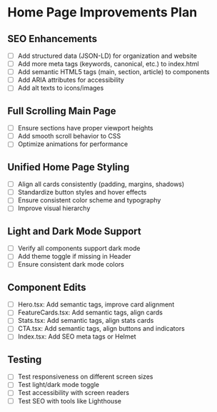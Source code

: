 # Home Page Improvements Plan

## SEO Enhancements
- [ ] Add structured data (JSON-LD) for organization and website
- [ ] Add more meta tags (keywords, canonical, etc.) to index.html
- [ ] Add semantic HTML5 tags (main, section, article) to components
- [ ] Add ARIA attributes for accessibility
- [ ] Add alt texts to icons/images

## Full Scrolling Main Page
- [ ] Ensure sections have proper viewport heights
- [ ] Add smooth scroll behavior to CSS
- [ ] Optimize animations for performance

## Unified Home Page Styling
- [ ] Align all cards consistently (padding, margins, shadows)
- [ ] Standardize button styles and hover effects
- [ ] Ensure consistent color scheme and typography
- [ ] Improve visual hierarchy

## Light and Dark Mode Support
- [ ] Verify all components support dark mode
- [ ] Add theme toggle if missing in Header
- [ ] Ensure consistent dark mode colors

## Component Edits
- [ ] Hero.tsx: Add semantic tags, improve card alignment
- [ ] FeatureCards.tsx: Add semantic tags, align cards
- [ ] Stats.tsx: Add semantic tags, align stats cards
- [ ] CTA.tsx: Add semantic tags, align buttons and indicators
- [ ] Index.tsx: Add SEO meta tags or Helmet

## Testing
- [ ] Test responsiveness on different screen sizes
- [ ] Test light/dark mode toggle
- [ ] Test accessibility with screen readers
- [ ] Test SEO with tools like Lighthouse
